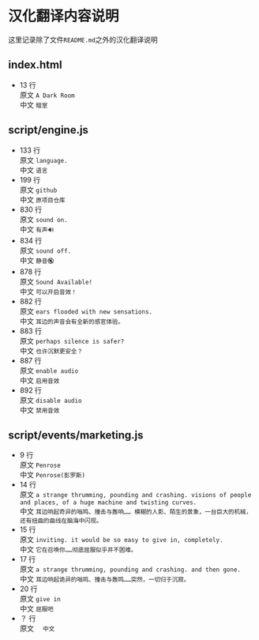 # 汉化翻译内容说明

这里记录除了文件`README.md`之外的汉化翻译说明

## index.html

- 13 行  
  原文 `A Dark Room`  
  中文 `暗室`

## script/engine.js
- 133 行  
  原文 `language.`  
  中文 `语言`
- 199 行  
  原文 `github`  
  中文 `原项目仓库`
- 830 行  
  原文 `sound on.`  
  中文 `有声🔊`
- 834 行  
  原文 `sound off.`  
  中文 `静音🔇`
- 878 行  
  原文 `Sound Available!`  
  中文 `可以开启音效！`
- 882 行  
  原文 `ears flooded with new sensations.`  
  中文 `耳边的声音会有全新的感官体验。`
- 883 行  
  原文 `perhaps silence is safer?`  
  中文 `也许沉默更安全？`
- 887 行  
  原文 `enable audio`  
  中文 `启用音效`
- 892 行  
  原文 `disable audio`  
  中文 `禁用音效`

## script/events/marketing.js

- 9 行  
  原文 `Penrose`  
  中文 `Penrose(彭罗斯)`
- 14 行  
  原文 `a strange thrumming, pounding and crashing. visions of people and places, of a huge machine and twisting curves.`  
  中文 `耳边响起奇异的嗡鸣、撞击与轰响…… 模糊的人影、陌生的景象，一台巨大的机械，还有扭曲的曲线在脑海中闪现。`
- 15 行  
  原文 `inviting. it would be so easy to give in, completely.`  
  中文 `它在召唤你……彻底屈服似乎并不困难。`
- 17 行  
  原文 `a strange thrumming, pounding and crashing. and then gone.`  
  中文 `耳边响起诡异的嗡鸣、撞击与轰鸣……突然，一切归于沉寂。`
- 20 行  
  原文 `give in`  
  中文 `屈服吧`
- ？ 行  
  原文 ``  
  中文 ``

